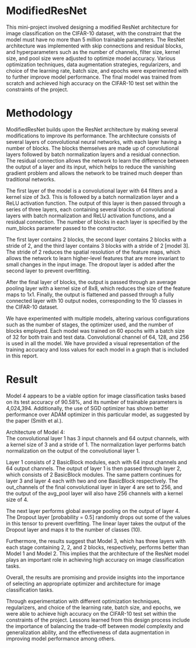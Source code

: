 # ModifiedResNet
This mini-project involved designing a modified ResNet architecture for image classification on the CIFAR-10 dataset, with the constraint that the model must have no more than 5 million trainable parameters. The ResNet architecture was implemented with skip connections and residual blocks, and hyperparameters such as the number of channels, filter size, kernel size, and pool size were adjusted to optimize model accuracy. Various optimization techniques, data augmentation strategies, regularizers, and choice of the learning rate, batch size, and epochs were experimented with to further improve model performance. The final model was trained from scratch and achieved high accuracy on the CIFAR-10 test set within the constraints of the project. 

# Methodology
ModifiedResNet builds upon the ResNet architecture by making several modifications to improve its performance. The architecture consists of several layers of convolutional neural networks, with each layer having a number of blocks. The blocks themselves are made up of convolutional layers followed by batch normalization layers and a residual connection. The residual connection allows the network to learn the difference between the output of a layer and its input, which helps to reduce the vanishing gradient problem and allows the network to be trained much deeper than traditional networks.

The first layer of the model is a convolutional layer with 64 filters and a kernel size of 3x3. This is followed by a batch normalization layer and a ReLU activation function. The output of this layer is then passed through a series of three layers, each containing several blocks of convolutional layers with batch normalization and ReLU activation functions, and a residual connection. The number of blocks in each layer is specified by the num_blocks parameter passed to the constructor.

The first layer contains 2 blocks, the second layer contains 2 blocks with a stride of 2, and the third layer contains 3 blocks with a stride of 2 [model 3]. The stride of 2 reduces the spatial resolution of the feature maps, which allows the network to learn higher-level features that are more invariant to small changes in the input image. The dropout layer is added after the second layer to prevent overfitting.

After the final layer of blocks, the output is passed through an average pooling layer with a kernel size of 8x8, which reduces the size of the feature maps to 1x1. Finally, the output is flattened and passed through a fully connected layer with 10 output nodes, corresponding to the 10 classes in the CIFAR-10 dataset.

We have experimented with multiple models, altering various configurations such as the number of stages, the optimizer used, and the number of blocks employed. Each model was trained on 60 epochs with a batch size of 32 for both train and test data. Convolutional channel of 64, 128, and 256 is used in all the model. We have provided a visual representation of the training accuracy and loss values for each model in a graph that is included in this report.

# Result
Model 4 appears to be a viable option for image classification tasks based on its test accuracy of 90.58%, and its number of trainable parameters is 4,024,394. Additionally, the use of SGD optimizer has shown better performance over ADAM optimizer in this particular model, as suggested by the paper (Smith et al.).

Architecture of Model 4: <br />
The convolutional layer 1 has 3 input channels and 64 output channels, with a kernel size of 3 and a stride of 1. The normalization layer performs batch normalization on the output of the convolutional layer 1.

Layer 1 consists of 2 BasicBlock modules, each with 64 input channels and 64 output channels. The output of layer 1 is then passed through layer 2, which consists of 2 BasicBlock modules. The same pattern continues for layer 3 and layer 4 each with two and one BasicBlock respectively. The out_channels of the final convolutional layer in layer 4 are set to 256, and the output of the avg_pool layer will also have 256 channels with a kernel size of 4.

The next layer performs global average pooling on the output of layer 4. The Dropout layer [probability = 0.5] randomly drops out some of the values in this tensor to prevent overfitting. The linear layer takes the output of the Dropout layer and maps it to the number of classes (10). 

Furthermore, the results suggest that Model 3, which has three layers with each stage containing 2, 2, and 2 blocks, respectively, performs better than Model 1 and Model 2. This implies that the architecture of the ResNet model plays an important role in achieving high accuracy on image classification tasks.

Overall, the results are promising and provide insights into the importance of selecting an appropriate optimizer and architecture for image classification tasks.

Through experimentation with different optimization techniques, regularizers, and choice of the learning rate, batch size, and epochs, we were able to achieve high accuracy on the CIFAR-10 test set within the constraints of the project. Lessons learned from this design process include the importance of balancing the trade-off between model complexity and generalization ability, and the effectiveness of data augmentation in improving model performance among others.
